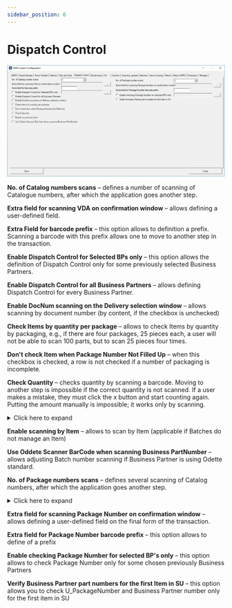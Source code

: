 ```yaml
---
sidebar_position: 6
---
```


# Dispatch Control

![Dispatch Control](./media/cc-dispatch-control.webp)

**No. of Catalog numbers scans** – defines a number of scanning of Catalogue numbers, after which the application goes another step.

**Extra field for scanning VDA on confirmation window** – allows defining a user-defined field.

**Extra Field for barcode prefix** – this option allows to definition a prefix. Scanning a barcode with this prefix allows one to move to another step in the transaction.

**Enable Dispatch Control for Selected BPs only** – this option allows the definition of Dispatch Control only for some previously selected Business Partners.

**Enable Dispatch Control for all Business Partners** – allows defining Dispatch Control for every Business Partner.

**Enable DocNum scanning on the Delivery selection window** – allows scanning by document number (by content, if the checkbox is unchecked)

**Check Items by quantity per package** – allows to check Items by quantity by packaging, e.g., if there are four packages, 25 pieces each, a user will not be able to scan 100 parts, but to scan 25 pieces four times.

**Don't check Item when Package Number Not Filled Up** – when this checkbox is checked, a row is not checked if a number of packaging is incomplete.

**Check Quantity** – checks quantity by scanning a barcode. Moving to another step is impossible if the correct quantity is not scanned. If a user makes a mistake, they must click the x button and start counting again. Putting the amount manually is impossible; it works only by scanning.
    <details>
    <summary>Click here to expand</summary>
    <div>
    ![Check Quantity](./media/check-quantity.PNG)
    </div>
    </details>

**Enable scanning by Item** – allows to scan by Item (applicable if Batches do not manage an Item)

**Use Oddete Scanner BarCode when scanning Business PartNumber** – allows adjusting Batch number scanning if Business Partner is using Odette standard.

**No. of Package numbers scans** – defines several scanning of Catalog numbers, after which the application goes another step.
    <details>
    <summary>Click here to expand</summary>
    <div>
        ![BP Part Number](./media/bp-part-number.png)
    </div>
    </details>

**Extra field for scanning Package Number on confirmation window** – allows defining a user-defined field on the final form of the transaction.

**Extra field for Package Number barcode prefix** – this option allows to define of a prefix

**Enable checking Package Number for selected BP's only** – this option allows to check Package Number only for some chosen previously Business Partners

**Verify Business Partner part numbers for the first Item in SU** – this option allows you to check U_PackageNumber and Business Partner number only for the first item in SU
